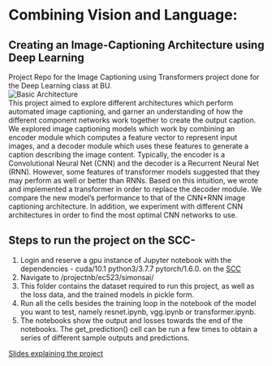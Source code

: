 # Combining Vision and Language:
## Creating an Image-Captioning Architecture using Deep Learning

Project Repo for the Image Captioning using Transformers project done for the Deep Learning class at BU.  
![Basic Architecture](https://raw.githubusercontent.com/yunjey/pytorch-tutorial/master/tutorials/03-advanced/image_captioning/png/model.png "Basic Architecture")  
This project aimed to explore different architectures which perform automated image captioning, and garner an understanding of how the different component networks work together to create the output caption. We explored image captioning models which work by combining an encoder module which computes a feature vector to represent input images, and a decoder module which uses these features to generate a caption describing the image content. Typically, the encoder is a Convolutional Neural Net (CNN) and the decoder is a Recurrent Neural Net (RNN). However, some features of transformer models suggested that they may perform as well or better than RNNs. Based on this intuition, we wrote and implemented a transformer in order to replace the decoder module. We compare the new model’s performance to that of the CNN+RNN image captioning architecture. In addition, we experiment with different CNN architectures in order to find the most optimal CNN networks to use.  

## Steps to run the project on the SCC-  
1. Login and reserve a gpu instance of Jupyter notebook with the dependencies - cuda/10.1 python3/3.7.7 pytorch/1.6.0. on the [SCC](https://scc-ondemand2.bu.edu)  
2. Navigate to /projectnb/ec523/simonsai/  
3. This folder contains the dataset required to run this project, as well as the loss data, and the trained models in pickle form.  
4. Run all the cells besides the training loop in the notebook of the model you want to test, namely resnet.ipynb, vgg.ipynb or transformer.ipynb.  
5. The notebooks show the output and losses towards the end of the notebooks. The get_prediction() cell can be run a few times to obtain a series of different sample outputs and predictions.  
  
[Slides explaining the project](https://docs.google.com/presentation/d/1oyroor4uiwlbYHFFg0oXp_gjM9Grxvnv6VJa4GG6_dg/edit?usp=sharing)
